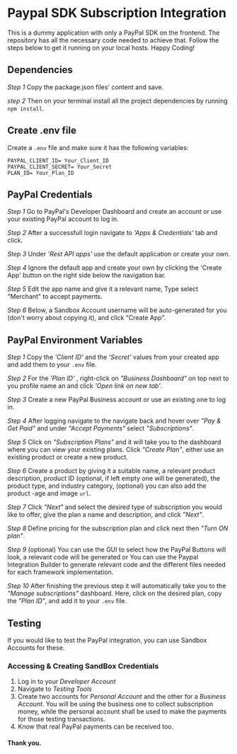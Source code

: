 # Paypal SDK Subscription Integration

This is a dummy application with only a PayPal SDK on the frontend. The repository has all the necessary code needed to achieve that. Follow the steps below to get it running on your local hosts. Happy Coding! 

## Dependencies

_Step 1_ Copy the package.json files' content and save.

_step 2_ Then on your terminal install all the project dependencies by running `npm install`.

## Create .env file

Create a `.env` file and make sure it has the following variables:

```
PAYPAL_CLIENT_ID= Your_Client_ID
PAYPAL_CLIENT_SECRET= Your_Secret
PLAN_ID= Your_Plan_ID

```

## PayPal Credentials

_Step 1_ Go to PayPal's Developer Dashboard and create an account or use your existing PayPal account to log in. 

_Step 2_ After a successfull login navigate to _'Apps & Credentials'_ tab and click.

_Step 3_ Under _'Rest API apps'_ use the default application or create your own.

_Step 4_ Ignore the default app and create your own by clicking the 'Create App' button on the right side below the navigation bar.

_Step 5_ Edit the app name and give it a relevant name, Type select "Merchant" to accept payments.

_Step 6_ Below, a Sandbox Account username will be auto-generated for you (don't worry about copying it), and click "Create App".

## PayPal Environment Variables

_Step 1_ Copy the _'Client ID'_ and the _'Secret'_ values from your created app and add them to your `.env` file.

_Step 2_ For the _'Plan ID'_ , right-click on _"Business Dashboard"_ on top next to you profile name an and click _'Open link on new tab'_. 

_Step 3_ Create a new PayPal Business account or use an existing one to log in.

_Step 4_ After logging navigate to the navigate back and hover over _"Pay & Get Paid"_ and under _"Accept Payments"_ select _"Subscriptions"_.

_Step 5_ Click on _"Subscription Plans"_ and it will take you to the dashboard where you can view your existing plans. Click _"Create Plan"_, either use an existing product or create a new product.

_Step 6_ Create a product by giving it a suitable name, a relevant product description, product ID (optional, if left empty one will be generated), the product type, and industry category, (optional) you can also add the product -age and image `url`.

_Step 7_ Click _"Next"_ and select the desired type of subscription you would like to offer, give the plan a name and description, and click _"Next"_.

_Step 8_ Define pricing for the subscription plan and click next then _"Turn ON plan"_.

_Step 9_ (optional) You can use the GUI to select how the PayPal Buttons will look, a relevant code will be generated or You can use the Paypal Integration Builder to generate relevant code and the different files needed for each framework implementation. 

_Step 10_ After finishing the previous step it will automatically take you to the _"Manage subscriptions"_ dashboard. Here, click on the desired plan, copy the _"Plan ID"_, and add it to your `.env` file.


## Testing 

If you would like to test the PayPal integration, you can use Sandbox Accounts for these. 

### Accessing & Creating SandBox Credentials

1. Log in to your _Developer Account_
2. Navigate to _Testing Tools_
3. Create two accounts for _Personal Account_ and the other for a _Business Account_. You will be using the business one to collect subscription money, while the personal account shall be used to make the payments for those testing transactions.
5. Know that real PayPal payments can be received too.


#### Thank you.
